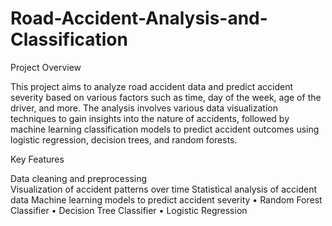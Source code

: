 # Road-Accident-Analysis-and-Classification
Project Overview

This project aims to analyze road accident data and predict accident severity based on various factors such as time, day of the week, age of the driver, and more. The analysis involves various data visualization techniques to gain insights into the nature of accidents, followed by machine learning classification models to predict accident outcomes using logistic regression, decision trees, and random forests.

Key Features

Data cleaning and preprocessing                                              
                       Visualization of accident patterns over time 
                         Statistical analysis of accident data 
                        Machine learning models to predict accident severity 
•	Random Forest Classifier
•	Decision Tree Classifier
•	Logistic Regression



